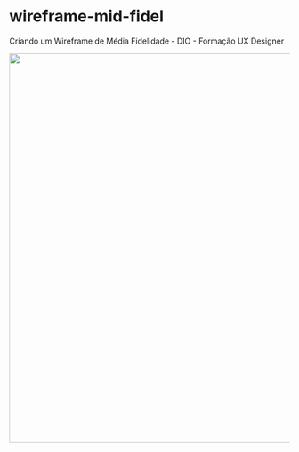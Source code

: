 # wireframe-mid-fidel
Criando um Wireframe de Média Fidelidade - DIO - Formação UX Designer

<div align="center">
  <img src="![Wireframe Mid Fidel 1 - App Login](https://github.com/glauciocoutinho/wireframe-mid-fidel/assets/18041047/fca06473-31cd-42f0-b1e3-f69511f9ad0c)" width="700px"
</div>

